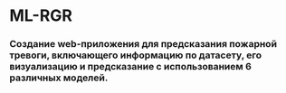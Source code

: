 # ML-RGR

### Создание web-приложения для предсказания пожарной тревоги, включающего информацию по датасету, его визуализацию и предсказание с использованием 6 различных моделей.
